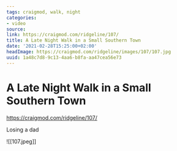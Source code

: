 ```yaml
---
tags: craigmod, walk, night
categories:
- video
source:
link: https://craigmod.com/ridgeline/107/
title: A Late Night Walk in a Small Southern Town
date: '2021-02-28T15:25:00+02:00'
headImage: https://craigmod.com/ridgeline/images/107/107.jpg
uuid: 1a48c7d8-9c13-4aa6-b8fa-aa47cea56e73
---
```


# A Late Night Walk in a Small Southern Town
https://craigmod.com/ridgeline/107/

Losing a dad

![[107.jpeg]]
